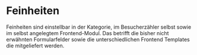 # Feinheiten

Feinheiten sind einstellbar in der Kategorie, im Besucherzähler selbst sowie im
selbst angelegtem Frontend-Modul. Das betrifft die bisher nicht erwähnten
Formularfelder sowie die unterschiedlichen Frontend Templates die mitgeliefert werden.
